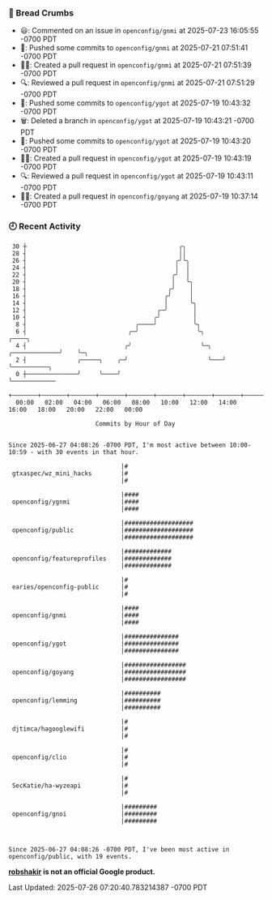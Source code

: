 ### 🍞 Bread Crumbs

 * 😃: Commented on an issue in `openconfig/gnmi` at 2025-07-23 16:05:55 -0700 PDT
 * 🚢: Pushed some commits to `openconfig/gnmi` at 2025-07-21 07:51:41 -0700 PDT
 * ✍🏼: Created a pull request in `openconfig/gnmi` at 2025-07-21 07:51:39 -0700 PDT
 * 🔍: Reviewed a pull request in  `openconfig/gnmi` at 2025-07-21 07:51:29 -0700 PDT
 * 🚢: Pushed some commits to `openconfig/ygot` at 2025-07-19 10:43:32 -0700 PDT
 * 🗑: Deleted a branch in `openconfig/ygot` at 2025-07-19 10:43:21 -0700 PDT
 * 🚢: Pushed some commits to `openconfig/ygot` at 2025-07-19 10:43:20 -0700 PDT
 * ✍🏼: Created a pull request in `openconfig/ygot` at 2025-07-19 10:43:19 -0700 PDT
 * 🔍: Reviewed a pull request in  `openconfig/ygot` at 2025-07-19 10:43:11 -0700 PDT
 * ✍🏼: Created a pull request in `openconfig/goyang` at 2025-07-19 10:37:14 -0700 PDT

### 🕘 Recent Activity
```
 30 ┼                                          ╭╮
 28 ┤                                          ││
 26 ┤                                         ╭╯╰╮
 24 ┤                                         │  │
 22 ┤                                        ╭╯  │
 20 ┤                                        │   ╰╮
 18 ┤                                       ╭╯    │
 16 ┤                                      ╭╯     │
 14 ┤                                      │      ╰╮
 12 ┤                                    ╭─╯       │
 10 ┤                                   ╭╯         │
  8 ┤                              ╭────╯          ╰╮
  6 ┤                            ╭─╯                ╰╮                   ╭────╮
  4 ┤                           ╭╯                   ╰─╮   ╭─────────────╯    ╰─╮
  2 ┤              ╭─────╮    ╭─╯                      ╰───╯                    ╰──────────╮
  0 ┼──────────────╯     ╰────╯                                                            ╰────────────
    +───────+───────+───────+───────+───────+───────+───────+───────+───────+───────+───────+───────+────
  00:00   02:00   04:00   06:00   08:00   10:00   12:00   14:00   16:00   18:00   20:00   22:00   00:00   

						Commits by Hour of Day


Since 2025-06-27 04:08:26 -0700 PDT, I'm most active between 10:00-10:59 - with 30 events in that hour.

```



```
                               |#
 gtxaspec/wz_mini_hacks        |#
                               |#

                               |####
 openconfig/ygnmi              |####
                               |####

                               |###################
 openconfig/public             |###################
                               |###################

                               |#############
 openconfig/featureprofiles    |#############
                               |#############

                               |#
 earies/openconfig-public      |#
                               |#

                               |####
 openconfig/gnmi               |####
                               |####

                               |###############
 openconfig/ygot               |###############
                               |###############

                               |#################
 openconfig/goyang             |#################
                               |#################

                               |##########
 openconfig/lemming            |##########
                               |##########

                               |#
 djtimca/hagooglewifi          |#
                               |#

                               |#
 openconfig/clio               |#
                               |#

                               |#
 SecKatie/ha-wyzeapi           |#
                               |#

                               |#########
 openconfig/gnoi               |#########
                               |#########



Since 2025-06-27 04:08:26 -0700 PDT, I've been most active in openconfig/public, with 19 events.

```
**[robshakir](mailto:robjs@google.com) is not an official Google product.**  


Last Updated: 2025-07-26 07:20:40.783214387 -0700 PDT
